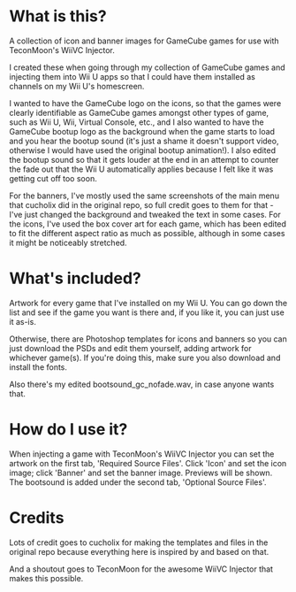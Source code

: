 # What is this?

A collection of icon and banner images for GameCube games for use with TeconMoon's WiiVC Injector.

I created these when going through my collection of GameCube games and injecting them into Wii U apps so that I could have them installed as channels on my Wii U's homescreen.

I wanted to have the GameCube logo on the icons, so that the games were clearly identifiable as GameCube games amongst other types of game, such as Wii U, Wii, Virtual Console, etc., and I also wanted to have the GameCube bootup logo as the background when the game starts to load and you hear the bootup sound (it's just a shame it doesn't support video, otherwise I would have used the original bootup animation!). I also edited the bootup sound so that it gets louder at the end in an attempt to counter the fade out that the Wii U automatically applies because I felt like it was getting cut off too soon.

For the banners, I've mostly used the same screenshots of the main menu that cucholix did in the original repo, so full credit goes to them for that - I've just changed the background and tweaked the text in some cases.
For the icons, I've used the box cover art for each game, which has been edited to fit the different aspect ratio as much as possible, although in some cases it might be noticeably stretched.

# What's included?

Artwork for every game that I've installed on my Wii U. You can go down the list and see if the game you want is there and, if you like it, you can just use it as-is.

Otherwise, there are Photoshop templates for icons and banners so you can just download the PSDs and edit them yourself, adding artwork for whichever game(s). If you're doing this, make sure you also download and install the fonts.

Also there's my edited bootsound_gc_nofade.wav, in case anyone wants that.

# How do I use it?

When injecting a game with TeconMoon's WiiVC Injector you can set the artwork on the first tab, 'Required Source Files'. Click 'Icon' and set the icon image; click 'Banner' and set the banner image. Previews will be shown. The bootsound is added under the second tab, 'Optional Source Files'.

# Credits

Lots of credit goes to cucholix for making the templates and files in the original repo because everything here is inspired by and based on that.

And a shoutout goes to TeconMoon for the awesome WiiVC Injector that makes this possible.
